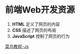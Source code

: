 # 前端Web开发资源

1. **HTML** 定义了网页的内容
2. **CSS** 描述了网页的布局
3. **JavaScript** 控制了网页的行为



[菜鸟教程-Js](https://www.runoob.com/js/js-tutorial.html)